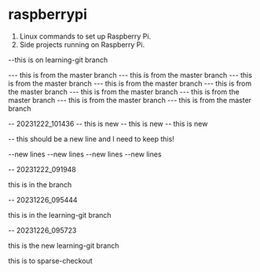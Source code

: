 # raspberrypi

1. Linux commands to set up Raspberry Pi.
2. Side projects running on Raspberry Pi.

--this is on learning-git branch

--- this is from the master branch
--- this is from the master branch
--- this is from the master branch
--- this is from the master branch
--- this is from the master branch
--- this is from the master branch
--- this is from the master branch
--- this is from the master branch
--- this is from the master branch


-- 20231222_101436
-- this is new 
-- this is new 
-- this is new 

-- this should be a new line and I need to keep this!


--new lines
--new lines
--new lines
--new lines


-- 20231222_091948

this is in the branch 



-- 20231226_095444

this is in the learning-git branch 


-- 20231226_095723 

this is the new learning-git branch

this is to sparse-checkout

